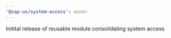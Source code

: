 ```yaml
---
'@sap-ux/system-access': minor
---
```


Initital release of reusable module consolidating system access
